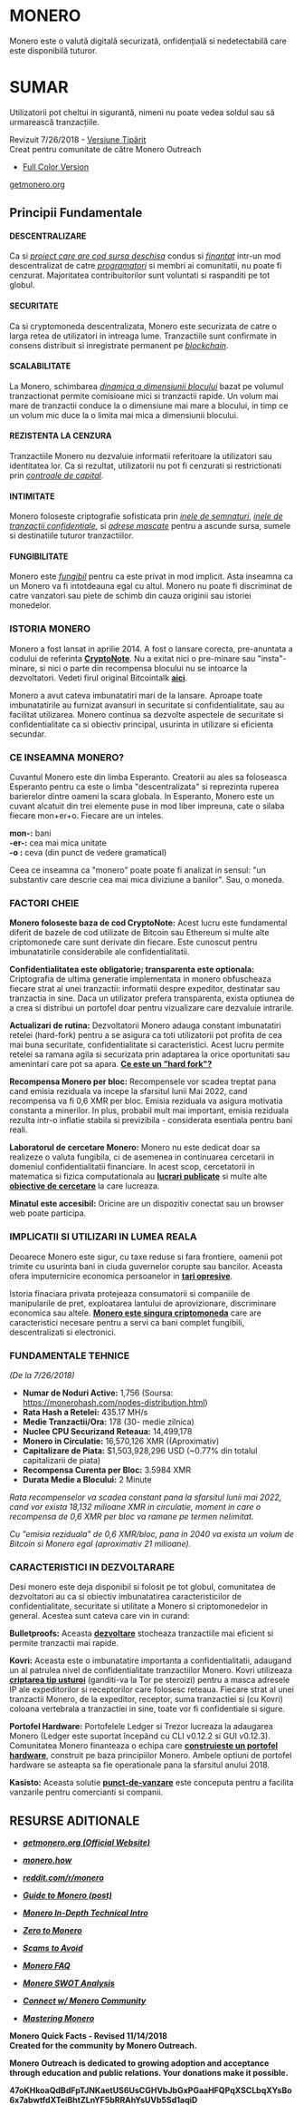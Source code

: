 # MONERO

Monero este o valută digitală securizată, onfidențială si nedetectabilă care este disponibilă tuturor.

# SUMAR

Utilizatorii pot cheltui in sigurantă, nimeni nu poate vedea soldul sau să urmarească tranzacțiile.

Revizuit 7/26/2018 - [Versiune Tipărit](http://www.monerooutreach.org/pubs/2018/QuickFacts/QuickFacts_PrinterFriendly.pdf)  
Creat pentru comunitate de către Monero Outreach

- [Full Color Version](http://www.monerooutreach.org/pubs/2018/QuickFacts/QuickFacts.pdf)

[getmonero.org](https://getmonero.org/)


## Principii Fundamentale

#### DESCENTRALIZARE

Ca si _[proiect care are cod sursa deschisa](https://github.com/monero-project/monero)_ condus si _[finantat](https://forum.getmonero.org/8/funding-required)_ intr-un mod descentralizat de catre _[programatori](https://getmonero.org/community/team/)_ si membri ai comunitatii, nu poate fi cenzurat. Majoritatea contribuitorilor sunt voluntati si raspanditi pe tot globul.

#### SECURITATE

Ca si cryptomoneda descentralizata, Monero este securizata de catre o larga retea de utilizatori in intreaga lume. Tranzactiile sunt confirmate in consens distribuit si inregistrate permanent pe _[blockchain](https://www.mycryptopedia.com/what-is-blockchain-technology/)_.

#### SCALABILITATE

La Monero, schimbarea _[dinamica a dimensiunii  blocului](https://www.mycryptopedia.com/block-size-explained/)_ bazat pe volumul tranzactionat permite comisioane mici si tranzactii rapide. Un volum mai mare de tranzactii conduce la o dimensiune mai mare a blocului, in timp ce un volum mic duce la o limita mai mica a dimensiunii blocului.

#### REZISTENTA LA CENZURA

Tranzactiile Monero nu dezvaluie informatii referitoare la utilizatori sau identitatea lor. Ca si rezultat, utilizatorii nu   pot fi cenzurati si restrictionati prin _[controale de capital](https://en.wikipedia.org/wiki/Capital_control)_.

#### INTIMITATE

Monero foloseste criptografie sofisticata prin _[inele de semnaturi](https://getmonero.org/resources/moneropedia/ringsignatures.html)_, _[inele de tranzactii confidentiale](https://www.mycryptopedia.com/monero-ring-confidential-transactions-ringct/)_, si _[adrese mascate](https://www.mycryptopedia.com/everything-need-know-stealth-addresses/)_ pentru a ascunde sursa, sumele si destinatiile tuturor tranzactiilor.

#### FUNGIBILITATE

Monero este _[fungibil](https://getmonero.org/resources/moneropedia/fungibility.html)_ pentru ca este privat in mod implicit. Asta inseamna ca un Monero va fi intotdeauna egal cu altul. Monero nu poate fi discriminat de catre vanzatori sau piete de schimb din cauza originii sau istoriei monedelor.


### ISTORIA MONERO

Monero a fost lansat in aprilie 2014. A fost o lansare corecta, pre-anuntata a codului de referinta **[CryptoNote](https://cryptonote.org/whitepaper.pdf)**. Nu a exitat nici o pre-minare sau "insta"-minare, si nici o parte din recompensa blocului nu se intoarce la dezvoltatori. Vedeti firul original Bitcointalk **[aici](https://bitcointalk.org/index.php?topic=563821.0)**.

Monero a avut cateva imbunatatiri mari de la lansare. Aproape toate imbunatatirile au furnizat avansuri in securitate si confidentialitate, sau au facilitat utilizarea. Monero continua sa dezvolte aspectele de securitate si confidentialitate ca si obiectiv principal, usurinta in utilizare si eficienta secundar.

### CE INSEAMNA MONERO?

Cuvantul Monero este din limba Esperanto. Creatorii au ales sa foloseasca Esperanto pentru ca este o limba "descentralizata" si reprezinta ruperea barierelor dintre oameni la scara globala. In Esperanto, Monero este un cuvant alcatuit din trei elemente puse in mod liber impreuna, cate o silaba fiecare mon+er+o. Fiecare are un inteles.

**mon-:** bani  
**-er-:** cea mai mica unitate  
 **-o :** ceva (din punct de vedere gramatical)  

Ceea ce inseamna ca "monero" poate poate fi analizat in sensul: "un substantiv care descrie cea mai mica diviziune a banilor". Sau, o moneda.

### FACTORI CHEIE

**Monero foloseste baza de cod CryptoNote:** Acest lucru este fundamental diferit de bazele de cod utilizate de Bitcoin sau Ethereum si multe alte criptomonede care sunt derivate din fiecare. Este cunoscut pentru imbunatatirile considerabile ale confidentialitatii.

**Confidentialitatea este obligatorie; transparenta este optionala:** Criptografia de ultima generatie implementata in monero obfuscheaza fiecare strat al unei tranzactii: informatii despre expeditor, destinatar sau tranzactia in sine. Daca un utilizator prefera transparenta, exista optiunea de a crea si distribui un portofel doar pentru vizualizare care dezvaluie intrarile.

**Actualizari de rutina:** Dezvoltatorii Monero adauga constant imbunatatiri retelei (hard-fork) pentru a se asigura ca toti utilizatorii pot profita de cea mai buna securitate, confidentialitate si caracteristici. Acest lucru permite retelei sa ramana agila si securizata prin adaptarea la orice oportunitati sau amenintari care pot sa apara. **[Ce este un "hard fork"?](https://bitcoinmagazine.com/articles/monero-just-hard-forked-and-it-resulted-four-new-projects/)**

**Recompensa Monero per bloc:** Recompensele vor scadea treptat pana cand emisia reziduala va incepe la sfarsitul lunii Mai 2022, cand recompensa va fi 0,6 XMR per bloc. Emisia reziduala va asigura motivatia constanta a minerilor. In plus, probabil mult mai important, emisia reziduala rezulta intr-o inflatie stabila si previzibila - considerata esentiala pentru bani reali.

**Laboratorul de cercetare Monero:** Monero nu este dedicat doar sa realizeze o valuta fungibila, ci de asemenea in continuarea cercetarii in domeniul confidentialitatii financiare. In acest scop, cercetatorii in matematica si fizica computationala au **[lucrari publicate](https://lab.getmonero.org/)** si multe alte **[obiective de cercetare](https://getmonero.org/design-goals/)** la care lucreaza.

**Minatul este accesibil:** Oricine are un dispozitiv conectat sau un browser web poate participa.

### IMPLICATII SI UTILIZARI IN LUMEA REALA

Deoarece Monero este sigur, cu taxe reduse si fara frontiere, oamenii pot trimite cu usurinta bani in ciuda guvernelor corupte sau bancilor. Aceasta ofera imputernicire economica persoanelor in **[tari opresive](https://www.reddit.com/r/Monero/comments/6wczty/how_monero_changed_my_life/)**.

Istoria finaciara privata protejeaza consumatorii si companiile de manipularile de pret, exploatarea lantului de aprovizionare, discriminare economica sau altele. **[Monero este singura criptomoneda](https://www.reddit.com/r/Monero/comments/8k8pk9/monero_the_worlds_bestkept_secret/)** care are caracteristici necesare pentru a servi ca bani complet fungibili, descentralizati si electronici.

### FUNDAMENTALE TEHNICE

_(De la 7/26/2018)_
+ **Numar de Noduri Active:** 1,756 (Soursa: https://monerohash.com/nodes-distribution.html)
+ **Rata Hash a Retelei:** 435.17 MH/s
+ **Medie Tranzactii/Ora:** 178 (30- medie zilnica)
+ **Nuclee CPU Securizand Reteaua:** 14,499,178
+ **Monero in Circulatie:** 16,570,126 XMR ((Aproximativ)
+ **Capitalizare de Piata:** $1,503,928,296 USD (~0.77% din totalul capitalizarii de piata)
+ **Recompensa Curenta per Bloc:** 3.5984 XMR
+ **Durata Medie a Blocului:** 2 Minute

_Rata recompenselor va scadea constant pana la sfarsitul lunii mai 2022, cand vor exista 18,132 milioane XMR in circulatie, moment in care o recompensa de 0,6 XMR per bloc va ramane pe termen nelimitat._

_Cu "emisia reziduala" de 0,6 XMR/bloc, pana in 2040 va exista un volum de Bitcoin si Monero egal (aproximativ 21 milioane)._

### CARACTERISTICI IN DEZVOLTARARE

Desi monero este deja disponibil si folosit pe tot globul, comunitatea de dezvoltatori au ca si obiectiv imbunatatirea caracteristicilor de confidentialitate, securitate si utilitate a Monero si criptomonedelor in general. Acestea sunt cateva care vin in curand:

**Bulletproofs:** Aceasta **[dezvoltare](https://getmonero.org/2017/12/07/Monero-Compatible-Bulletproofs.html)** stocheaza tranzactiile mai eficient si permite tranzactii mai rapide.

**Kovri:** Aceasta este o imbunatatire importanta a confidentialitatii, adaugand un al patrulea nivel de confidentialitate tranzactiilor Monero. Kovri utilizeaza **[criptarea tip usturoi](https://getmonero.org/resources/moneropedia/garlic-encryption.html)** (ganditi-va la Tor pe steroizi) pentru a masca adresele IP ale expeditorilor si receptorilor care folosesc reteaua. Fiecare strat al unei tranzactii Monero, de la expeditor, receptor, suma tranzactiei si (cu Kovri) coloana vertebrala a tranzactiei in sine, toate vor fi confidentiale si sigure.

**Portofel Hardware:** Portofelele Ledger si Trezor lucreaza la adaugarea Monero (Ledger este suportat începând cu CLI v0.12.2 si GUI v0.12.3). Comunitatea Monero finanteaza o echipa care **[construieste un portofel hardware](https://btcmanager.com/moneros-hardware-project-moves-into-the-next-phase/)**, construit pe baza principiilor Monero. Ambele optiuni de portofel hardware se asteapta sa fie operationale pana la sfarsitul anului 2018.

**Kasisto:** Aceasta solutie **[punct-de-vanzare](https://github.com/amiuhle/kasisto)** este conceputa pentru a facilita vanzarile pentru comercianti si companii.


## RESURSE ADITIONALE

+ **_[getmonero.org (Official Website)](https://getmonero.org/)_**
+ **_[monero.how](https://www.monero.how/)_**
+ **_[reddit.com/r/monero](https://www.reddit.com/r/Monero/)_**
+ **_[Guide to Monero (post)](https://www.reddit.com/r/CryptoCurrency/comments/7ra409/your_guide_to_monero_and_why_it_has_great/)_**
+ **_[Monero In-Depth Technical Intro](https://steemit.com/monero/@sgp/7yjqso-a-monero-introduction-for-beginners)_**
+ **_[Zero to Monero](https://www.getmonero.org/library/Zero-to-Monero-1-0-0.pdf)_**

+ **_[Scams to Avoid](https://www.reddit.com/r/Monero/wiki/avoid)_**
+ **_[Monero FAQ](https://ww.getmonero.org/get-started/faq/)_**
+ **_[Monero SWOT Analysis]()_**
+ **_[Connect w/ Monero Community](https://getmonero.org/community/hangouts/)_**
+ **_[Mastering Monero](https://masteringmonero.com/)_**

**Monero Quick Facts - Revised 11/14/2018**  
**Created for the community by Monero Outreach.**

**Monero Outreach is dedicated to growing adoption and acceptance through education and public relations. Your donations make it possible.**

**47oKHkoaQdBdFpTJNKaetUS6UsCGHVbJbGxPGaaHFQPqXSCLbqXYsBo6x7abwtfdXTeiBhtZLnYF5bRRAhYsUVb5Sd1aqiD**
